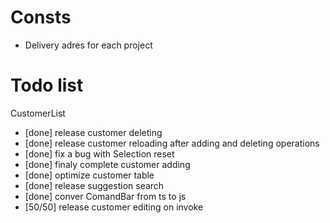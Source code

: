 # Consts
* Delivery adres for each project

# Todo list
CustomerList
* [done] release customer deleting
* [done] release customer reloading after adding and deleting operations
* [done] fix a bug with Selection reset
* [done] finaly complete customer adding
* [done] optimize customer table
* [done] release suggestion search
* [done] conver ComandBar from ts to js
* [50/50] release customer editing on invoke